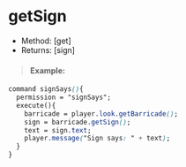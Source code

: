 # getSign

* Method: \[get\]
* Returns: \[sign\]

> #### Example:

```css
command signSays(){
  permission = "signSays";
  execute(){
    barricade = player.look.getBarricade();
    sign = barricade.getSign();
    text = sign.text;
    player.message("Sign says: " + text);
  }
}
```

